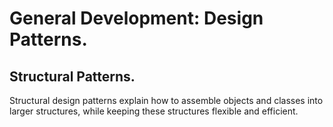 # General Development: Design Patterns.

## Structural Patterns.

Structural design patterns explain how to assemble objects and classes into larger structures, while keeping these structures flexible and efficient.
